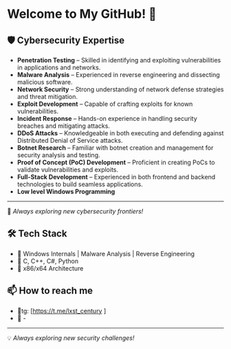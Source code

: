 # Welcome to My GitHub! 👋  

## 🛡️ Cybersecurity Expertise  
- **Penetration Testing** – Skilled in identifying and exploiting vulnerabilities in applications and networks.  
- **Malware Analysis** – Experienced in reverse engineering and dissecting malicious software.  
- **Network Security** – Strong understanding of network defense strategies and threat mitigation.  
- **Exploit Development** – Capable of crafting exploits for known vulnerabilities.  
- **Incident Response** – Hands-on experience in handling security breaches and mitigating attacks.  
- **DDoS Attacks** – Knowledgeable in both executing and defending against Distributed Denial of Service attacks.  
- **Botnet Research** – Familiar with botnet creation and management for security analysis and testing.  
- **Proof of Concept (PoC) Development** – Proficient in creating PoCs to validate vulnerabilities and exploits.  
- **Full-Stack Development** – Experienced in both frontend and backend technologies to build seamless applications.
- **Low level Windows Programming**


---  
🚀 *Always exploring new cybersecurity frontiers!*  

## 🛠️ Tech Stack  
- 🔹 Windows Internals | Malware Analysis | Reverse Engineering  
- 🔹 C, C++, C#, Python  
- 🔹 x86/x64 Architecture  

## 📫 How to reach me  
- 💬tg: [https://t.me/lxst_century ]  
- 📧 -

---

💡 *Always exploring new security challenges!*  
